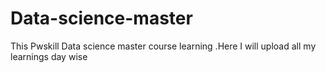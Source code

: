 # Data-science-master
This Pwskill Data science master course learning .Here I will upload all my learnings day wise
